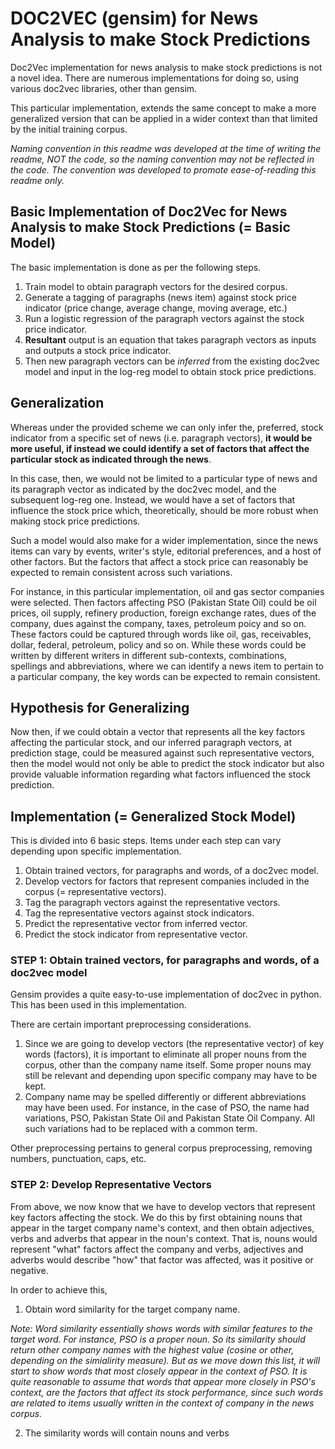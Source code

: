 # DOC2VEC (gensim) for News Analysis to make Stock Predictions

Doc2Vec implementation for news analysis to make stock predictions is not a novel idea. There are numerous implementations for doing so, using various doc2vec libraries, other than gensim.

This particular implementation, extends the same concept to make a more generalized version that can be applied in a wider context than that limited by the initial training corpus.

*Naming convention in this readme was developed at the time of writing the readme, NOT the code, so the naming convention may not be reflected in the code. The convention was developed to promote ease-of-reading this readme only.*

## Basic Implementation of Doc2Vec for News Analysis to make Stock Predictions (= Basic Model)

The basic implementation is done as per the following steps.

1. Train model to obtain paragraph vectors for the desired corpus.
2. Generate a tagging of paragraphs (news item) against stock price indicator (price change, average change, moving average, etc.)
3. Run a logistic regression of the paragraph vectors against the stock price indicator.
4. **Resultant** output is an equation that takes paragraph vectors as inputs and outputs a stock price indicator.
5. Then new paragraph vectors can be *inferred* from the existing doc2vec model and input in the log-reg model to obtain stock price predictions.

## Generalization

Whereas under the provided scheme we can only infer the, preferred, stock indicator from a specific set of news (i.e. paragraph vectors), **it would be more useful, if instead we could identify a set of factors that affect the particular stock as indicated through the news**.

In this case, then, we would not be limited to a particular type of news and its paragraph vector as indicated by the doc2vec model, and the subsequent log-reg one. Instead, we would have a set of factors that influence the stock price which, theoretically, should be more robust when making stock price predictions. 

Such a model would also make for a wider implementation, since the news items can vary by events, writer's style, editorial preferences, and a host of other factors. But the factors that affect a stock price can reasonably be expected to remain consistent across such variations.

For instance, in this particular implementation, oil and gas sector companies were selected. Then factors affecting PSO (Pakistan State Oil) could be oil prices, oil supply, refinery production, foreign exchange rates, dues of the company, dues against the company, taxes, petroleum poicy and so on. These factors could be captured through words like oil, gas, receivables, dollar, federal, petroleum, policy and so on. While these words could be written by different writers in different sub-contexts, combinations, spellings and abbreviations, where we can identify a news item to pertain to a particular company, the key words can be expected to remain consistent.

## Hypothesis for Generalizing

Now then, if we could obtain a vector that represents all the key factors affecting the particular stock, and our inferred paragraph vectors, at prediction stage, could be measured against such representative vectors, then the model would not only be able to predict the stock indicator but also provide valuable information regarding what factors influenced the stock prediction.

## Implementation (= Generalized Stock Model)

This is divided into 6 basic steps. Items under each step can vary depending upon specific implementation.

1. Obtain trained vectors, for paragraphs and words, of a doc2vec model.
2. Develop vectors for factors that represent companies included in the corpus (= representative vectors).
3. Tag the paragraph vectors against the representative vectors.
4. Tag the representative vectors against stock indicators. 
5. Predict the representative vector from inferred vector.
6. Predict the stock indicator from representative vector.

### STEP 1: Obtain trained vectors, for paragraphs and words, of a doc2vec model

Gensim provides a quite easy-to-use implementation of doc2vec in python. This has been used in this implementation.

There are certain important preprocessing considerations.

1. Since we are going to develop vectors (the representative vector) of key words (factors), it is important to eliminate all proper nouns from the corpus, other than the company name itself. Some proper nouns may still be relevant and depending upon specific company may have to be kept.
2. Company name may be spelled differently or different abbreviations may have been used. For instance, in the case of PSO, the name had variations, PSO, Pakistan State Oil and Pakistan State Oil Company. All such variations had to be replaced with a common term. 

Other preprocessing pertains to general corpus preprocessing, removing numbers, punctuation, caps, etc.

### STEP 2: Develop Representative Vectors

From above, we now know that we have to develop vectors that represent key factors affecting the stock. We do this by first obtaining nouns that appear in the target company name's context, and then obtain adjectives, verbs and adverbs that appear in the noun's context. That is, nouns would represent "what" factors affect the company and verbs, adjectives and adverbs would describe "how" that factor was affected, was it positive or negative. 

In order to achieve this, 

1. Obtain word similarity for the target company name.

*Note: Word similarity essentially shows words with similar features to the target word. For instance, PSO is a proper noun. So its similarity should return other company names with the highest value (cosine or other, depending on the simialirity measure). But as we move down this list, it will start to show words that most closely appear in the context of PSO. It is quite reasonable to assume that words that appear more closely in PSO's context, are the factors that affect its stock performance, since such words are related to items usually written in the context of company in the news corpus.* 
 
 2. The similarity words will contain nouns and verbs 
